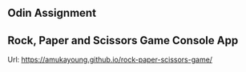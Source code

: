 ## Odin Assignment

## Rock, Paper and Scissors Game Console App

Url: https://amukayoung.github.io/rock-paper-scissors-game/
